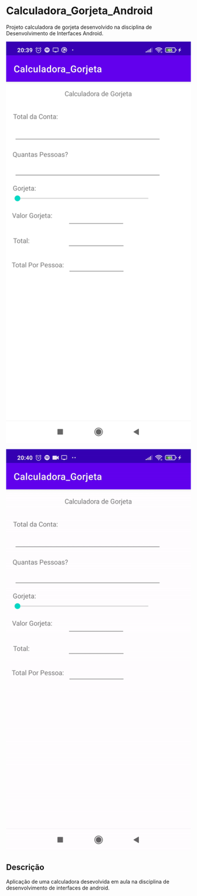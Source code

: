 # Calculadora_Gorjeta_Android
Projeto calculadora de gorjeta desenvolvido na disciplina de Desenvolvimento de Interfaces Android.

<p align="center">
  <img width="600" src="image/tela.jpg">
</p>

<p align="center">
  <img width="600" src="image/tela.gif">
</p>

## Descrição
Aplicação de uma calculadora desevolvida em aula na disciplina de desenvolvimento de interfaces de android.

